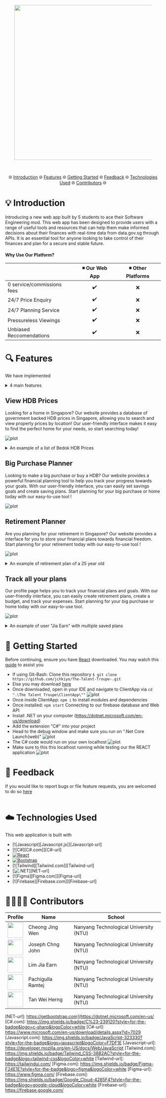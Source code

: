 <div align="center" style="margin: 30px;">
<a href="https://refine.dev/">
  <img src="https://github.com/jchkiyo/The-Talent-Troupe-/blob/main/README_docs/teamlogo.png" 
       style="width:500px;"
       align="center" />
</a>
<br />
<br />
 
</div>
  

<p align="center">
🌐 <a href="#-introduction">Introduction</a> 🌐 <a href="#-features">Features</a> 🌐 <a href="#-getting-started">Getting Started</a> 🌐 <a href="#-feedback">Feedback</a> 🌐 <a href="#-technologies-Used">Technologies Used</a> 🌐 <a href="#-contributors">Contributors</a> 🌐
</p>




# 💡 Introduction

Introducing a new web app built by 5 students to ace their Software Engineering mod. This web app has been designed to provide users with a range of useful tools and resources that can help them make informed decisions about their finances with real-time data from data.gov.sg through APIs. It is an essential tool for anyone looking to take control of their finances and plan for a secure and stable future.

#### Why Use Our Platform?
|                             | ◾ Our Web App         |  ◾ Other Platforms   |
| --------------------------- | :--------------------: | :-----------------: |
| 0 service/commissions fees  |         ✔️            |          ❌        |
| 24/7 Price Enquiry          |         ✔️            |          ❌        |
| 24/7 Planning Service       |         ✔️            |          ❌        |
| Pressureless Viewings       |         ✔️            |          ❌        |
| Unbiased Reccomendations    |         ✔️            |          ❌        |


# 🔍 Features
We have implemented 
<details>
  <summary>4 main features</summary>
  <ol>
      <ul>
        <li><a href="#view-hdb-prices">View HDB Prices</a></li>
        <li><a href="#big-purchase-planner">Big Purchase Planner</a></li>
        <li><a href="#retirement-planner">Retirement Planner</a></li>
        <li><a href="#track-all-your-plans">Track All Your Plans</a></li>
      </ul>
  </ol>
</details>

## View HDB Prices

Looking for a home in Singapore? Our website provides a database of government backed HDB prices in Singapore, allowing you to search and view property prices by location! Our user-friendly interface makes it easy to find the perfect home for your needs, so start searching today!

![plot](https://github.com/jchkiyo/The-Talent-Troupe-/blob/main/README_docs/ViewHDBPricesPage.PNG)
<details>
  <summary>An example of a list of Bedok HDB Prices</summary>
  <ol>
      <ul>
        <img src="https://github.com/jchkiyo/The-Talent-Troupe-/blob/main/README_docs/SearchHDBPrices.PNG" alt="viewHDBPrices" style="margin-right: 20px;">
      </ul>
  </ol>
</details>



## Big Purchase Planner

Looking to make a big purchase or buy a HDB? Our website provides a powerful financial planning tool to help you track your progress towards your goals. With our user-friendly interface, you can easily set savings goals and create saving plans. Start planning for your big purchase or home today with our easy-to-use tool !

![plot](https://github.com/jchkiyo/The-Talent-Troupe-/blob/main/README_docs/BigPurchasePlannerPage.PNG)



## Retirement Planner

Are you planning for your retirement in Singapore? Our website provides a interface for you to store your financial plans towards financial freedom. Start planning for your retirement today with our easy-to-use tool !

![plot](https://github.com/jchkiyo/The-Talent-Troupe-/blob/main/README_docs/RetirementPlanningPage.PNG)

<details>
  <summary>An example of retirement plan of a 25 year old</summary>
  <ol>
      <ul>
        <p/>
        <p>An example of retirement plan of a 25 year old</p>
        <p/>
        <img src="https://github.com/jchkiyo/The-Talent-Troupe-/blob/main/README_docs/RetirementPlanExample1.PNG" alt="retirementplannereg1" style="margin-right: 10px;">
      </ul>
      <ul>
        <p/>
        <p>An example of our retirement guide of a 25 year old</p>
        <p/>
        <img src="https://github.com/jchkiyo/The-Talent-Troupe-/blob/main/README_docs/RetirementPlanExample2.PNG" alt="retirementplannereg2" style="margin-right: 20px;">
      </ul>
  </ol>
</details>



## Track all your plans

Our profile page helps you to track your financial plans and goals. With our user-friendly interface, you can easily create retirement plans, create a budget, and track your expenses. Start planning for your big purchase or home today with our easy-to-use tool.

![plot](https://github.com/jchkiyo/The-Talent-Troupe-/blob/main/README_docs/MyProfilePage1.PNG)
<details>
  <summary>An example of user "Jia Earn" with multiple saved plans</summary>
  <ol>
      <ul>
        <img src="https://github.com/jchkiyo/The-Talent-Troupe-/blob/main/README_docs/MyProfilePage2.PNG" alt="viewHDBPrices" style="margin-right: 20px;">
      </ul>
  </ol>
</details>

# 🤸 Getting Started
Before continuing, ensure you have [React](https://react-cn.github.io/react/downloads.html) downloaded.
You may watch this [guide](https://www.youtube.com/watch?v=yOAZDymGWVw) to assist you
* If using Git-Bash: Clone this repository `$ git clone https://github.com/jchkiyo/The-Talent-Troupe-.git`
* Else you may download [here](https://github.com/jchkiyo/The-Talent-Troupe-/archive/refs/heads/main.zip)
* Once downloaded, open in your IDE and navigate to ClientApp via `cd ".\The Talent Troupe\ClientApp\""`
![plot](https://github.com/jchkiyo/The-Talent-Troupe-/blob/main/README_docs/TTTlaunch1.PNG)
* Once inside ClientApp: `npm i` to install modules and dependencies
* Once installed: `npm start`
Connecting to our firebase database and Web API
* Install .NET on your computer (https://dotnet.microsoft.com/en-us/download)
* Add the extension "C#" into your project 
* Head to the debug window and make sure you run on ".Net Core Launch(web)" 
![plot](https://github.com/jchkiyo/The-Talent-Troupe-/blob/main/README_docs/debug.png)
* The C# code would run on your own localhost 
![plot](https://github.com/jchkiyo/The-Talent-Troupe-/blob/main/README_docs/localhostC%23.png)
* Make sure to this this localhost running while testing our the REACT application
![plot](https://github.com/jchkiyo/The-Talent-Troupe-/blob/main/README_docs/csharp.png)

# 📜 Feedback
If you would like to report bugs or file feature requests, you are welcomed to do so [here](https://github.com/jchkiyo/The-Talent-Troupe-/issues/new)
<br /><br />
# ☁️ Technologies Used
This web application is built with 
* [![Javascript][Javascript.js]][Javascript-url]
* [![C#][C#.com]][C#-url]
* [![React][React.js]][React-url]
* [![Bootstrap][Bootstrap.com]][Bootstrap-url]
* [![Tailwind][Tailwind.com]][Tailwind-url]
* [![.NET][NET.com]][NET-url]
* [![Figma][Figma.com]][Figma-url]
* [![Firebase][Firebase.com]][Firebase-url]


# 👩‍👩‍👧‍👦 Contributors
| Profile  | Name | School |
| ------------------------------------------------------------------------------------------------------------------------------------------------- | ---------------- | -------------------------------------- |
| <a href='https://github.com/dinojw10' title='CheongJingWen'> <img src='https://github.com/jchkiyo/The-Talent-Troupe-/blob/main/README_docs/talentjingwen.png' height='50' width='50'/></a> | Cheong Jing Wen | Nanyang Technological University (NTU) |
| <a href='https://github.com/jchkiyo' title='JosephChngJohn'> <img src='https://github.com/jchkiyo/The-Talent-Troupe-/blob/main/README_docs/talentjoseph.png' height='50' width='50'/></a> | Joseph Chng John | Nanyang Technological University (NTU) |
| <a href='https://github.com/LimJiaEarn' title='LimJiaEarn'> <img src='https://github.com/jchkiyo/The-Talent-Troupe-/blob/main/README_docs/talentjiaearn.png' height='50' width='50'/></a>  | Lim Jia Earn | Nanyang Technological University (NTU) |
| <a href='https://github.com/jchkiyo/The-Talent-Troupe-' title='PachigullaRamtej'> <img src='https://github.com/jchkiyo/The-Talent-Troupe-/blob/main/README_docs/talentram.png' height='50' width='50'/></a>  | Pachigulla Ramtej | Nanyang Technological University (NTU) |
| <a href='https://github.com/weiherng2000' title='TanWeiHerng'> <img src='https://github.com/jchkiyo/The-Talent-Troupe-/blob/main/README_docs/talentweiherng.png' height='50' width='50'/></a>  | Tan Wei Herng | Nanyang Technological University (NTU) |



<!-- MARKDOWN LINKS & IMAGES -->
[React.js]: https://img.shields.io/badge/React-20232A?style=for-the-badge&logo=react&logoColor=61DAFB
[React-url]: https://reactjs.org/
[Bootstrap.com]: https://img.shields.io/badge/Bootstrap-563D7C?style=for-the-badge&logo=bootstrap&logoColor=white
[Bootstrap-url]: https://getbootstrap.com
[NET.com]: https://img.shields.io/badge/.NET-5C2D91?style=for-the-badge&logo=.net&logoColor=white
[NET-url]: https://getbootstrap.com](https://dotnet.microsoft.com/en-us/
[C#.com]: https://img.shields.io/badge/C%23-239120?style=for-the-badge&logo=c-sharp&logoColor=white
[C#-url]: https://www.microsoft.com/en-us/download/details.aspx?id=7029
[Javascript.com]: https://img.shields.io/badge/JavaScript-323330?style=for-the-badge&logo=javascript&logoColor=F7DF1E
[Javascript-url]: https://developer.mozilla.org/en-US/docs/Web/JavaScript
[Tailwind.com]: https://img.shields.io/badge/Tailwind_CSS-38B2AC?style=for-the-badge&logo=tailwind-css&logoColor=white
[Tailwind-url]: https://tailwindui.com/
[Figma.com]: https://img.shields.io/badge/Figma-F24E1E?style=for-the-badge&logo=figma&logoColor=white
[Figma-url]: https://www.figma.com/
[Firebase.com]: https://img.shields.io/badge/Google_Cloud-4285F4?style=for-the-badge&logo=google-cloud&logoColor=white
[Firebase-url]: https://firebase.google.com/
